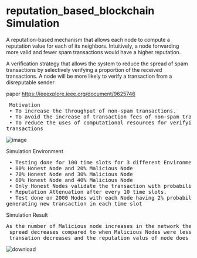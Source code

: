 # reputation_based_blockchain Simulation

A reputation-based mechanism that allows each node to compute a
reputation value for each of its neighbors. Intuitively, a node
forwarding more valid and fewer spam transactions would have a
higher reputation.

 A verification strategy that allows the system to reduce the spread of
 spam transactions by selectively verifying a proportion of the received
 transactions. A node will be more likely to verify a transaction from a
 disreputable sender

 
paper
 https://ieeexplore.ieee.org/document/9625746
<pre>
 Motivation
 • To increase the throughput of non-spam transactions.
 • To avoid the increase of transaction fees of non-spam transactions.
 • To reduce the uses of computational resources for verifying spam 
transactions
</pre>
 ![image](https://github.com/sannu01/reputation_based_blockchain/assets/53299324/22768351-c331-4356-a741-c090009072ae)

Simulation Environment
<pre>
 • Testing done for 100 time slots for 3 different Environments.
 • 80% Honest Node and 20% Malicious Node
 • 70% Honest Node and 30% Malicious Node
 • 60% Honest Node and 40% Malicious Node
 • Only Honest Nodes validate the transaction with probability function.
 • Reputation Attenuation after every 10 time slots.
 • Test done on 2000 Nodes with each Node having 2% probability of 
generating new transaction in each time slot
</pre>


Simulation Result



<pre>As the number of Malicious node increases in the network the number of invalid transaction 
 spread decreases compared to when Malicious Nodes were lessbecause the proportion of valid 
 transation decreases and the reputation valus of node does not increases to let them attack the network.</pre>
![download](https://github.com/sannu01/reputation_based_blockchain/assets/53299324/ecac3d1b-1f94-484d-8671-da0ec9c21e21)
